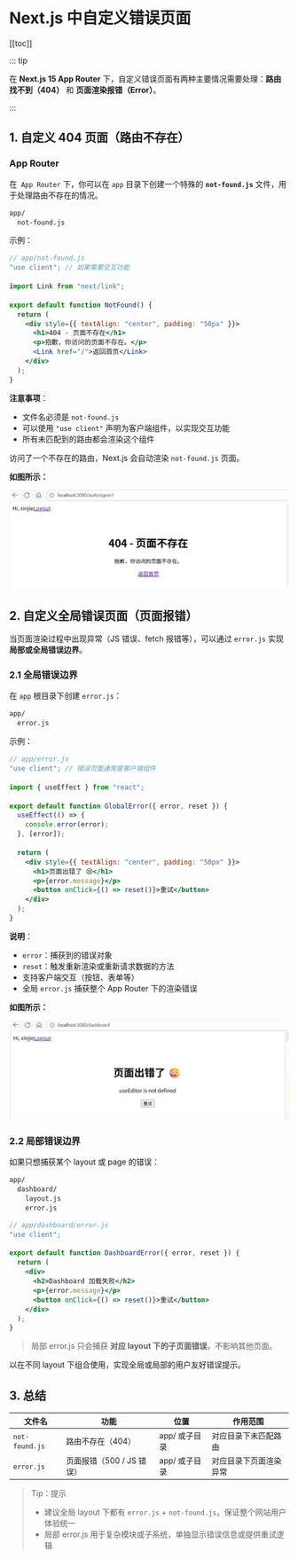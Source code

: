 # Next.js 中自定义错误页面

[[toc]]

::: tip

在 **Next.js 15 App Router** 下，自定义错误页面有两种主要情况需要处理：**路由找不到（404）** 和 **页面渲染报错（Error）**。

:::

## 1. 自定义 404 页面（路由不存在）

### App Router

在` App Router` 下，你可以在 `app` 目录下创建一个特殊的 **`not-found.js`** 文件，用于处理路由不存在的情况。

```bash
app/
  not-found.js
```

示例：

```jsx
// app/not-found.js
"use client"; // 如果需要交互功能

import Link from "next/link";

export default function NotFound() {
  return (
    <div style={{ textAlign: "center", padding: "50px" }}>
      <h1>404 - 页面不存在</h1>
      <p>抱歉，你访问的页面不存在。</p>
      <Link href="/">返回首页</Link>
    </div>
  );
}
```

**注意事项**：

- 文件名必须是 `not-found.js`
- 可以使用 `"use client"` 声明为客户端组件，以实现交互功能
- 所有未匹配到的路由都会渲染这个组件

访问了一个不存在的路由，Next.js 会自动渲染 `not-found.js` 页面。

**如图所示：**

![404 页面示例](../images/error-1.png)

## 2. 自定义全局错误页面（页面报错）

当页面渲染过程中出现异常（JS 错误、fetch 报错等），可以通过 `error.js` 实现 **局部或全局错误边界**。

### 2.1 全局错误边界

在 `app` 根目录下创建 `error.js`：

```bash
app/
  error.js
```

示例：

```jsx
// app/error.js
"use client"; // 错误页面通常是客户端组件

import { useEffect } from "react";

export default function GlobalError({ error, reset }) {
  useEffect(() => {
    console.error(error);
  }, [error]);

  return (
    <div style={{ textAlign: "center", padding: "50px" }}>
      <h1>页面出错了 😢</h1>
      <p>{error.message}</p>
      <button onClick={() => reset()}>重试</button>
    </div>
  );
}
```

**说明**：

- `error`：捕获到的错误对象
- `reset`：触发重新渲染或重新请求数据的方法
- 支持客户端交互（按钮、表单等）
- 全局 `error.js` 捕获整个 App Router 下的渲染错误

**如图所示：**

![全局错误页面示例](../images/error-2.png)

### 2.2 局部错误边界

如果只想捕获某个 layout 或 page 的错误：

```bash
app/
  dashboard/
    layout.js
    error.js
```

```jsx
// app/dashboard/error.js
"use client";

export default function DashboardError({ error, reset }) {
  return (
    <div>
      <h2>Dashboard 加载失败</h2>
      <p>{error.message}</p>
      <button onClick={() => reset()}>重试</button>
    </div>
  );
}
```

> 局部 error.js 只会捕获 **对应 layout 下的子页面错误**，不影响其他页面。

以在不同 layout 下组合使用，实现全局或局部的用户友好错误提示。

## 3. 总结

| 文件名         | 功能                      | 位置          | 作用范围               |
| -------------- | ------------------------- | ------------- | ---------------------- |
| `not-found.js` | 路由不存在（404）         | app/ 或子目录 | 对应目录下未匹配路由   |
| `error.js`     | 页面报错（500 / JS 错误） | app/ 或子目录 | 对应目录下页面渲染异常 |

> Tip：提示
>
> - 建议全局 layout 下都有 `error.js` + `not-found.js`，保证整个网站用户体验统一
> - 局部 error.js 用于复杂模块或子系统，单独显示错误信息或提供重试逻辑
